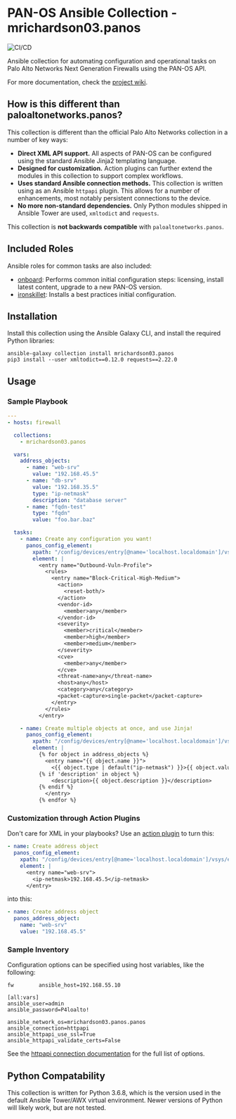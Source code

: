 # PAN-OS Ansible Collection - mrichardson03.panos

![CI/CD](https://github.com/mrichardson03/mrichardson03.panos/workflows/CI/CD/badge.svg)

Ansible collection for automating configuration and operational tasks on
Palo Alto Networks Next Generation Firewalls using the PAN-OS API.

For more documentation, check the [project wiki](https://github.com/mrichardson03/mrichardson03.panos/wiki).

## How is this different than paloaltonetworks.panos?

This collection is different than the official Palo Alto Networks collection in
a number of key ways:

- **Direct XML API support.** All aspects of PAN-OS can be configured using the
  standard Ansible Jinja2 templating language.
- **Designed for customization.** Action plugins can further extend the modules
  in this collection to support complex workflows.
- **Uses standard Ansible connection methods.** This collection is written using
  as an Ansible `httpapi` plugin. This allows for a number of enhancements,
  most notably persistent connections to the device.
- **No more non-standard dependencies.** Only Python modules shipped in
  Ansible Tower are used, `xmltodict` and `requests`.

This collection is **not backwards compatible** with `paloaltonetworks.panos`.

## Included Roles

Ansible roles for common tasks are also included:

- [onboard](https://github.com/mrichardson03/mrichardson03.panos/tree/develop/roles/onboard):
  Performs common initial configuration steps: licensing, install latest content,
  upgrade to a new PAN-OS version.
- [ironskillet](https://github.com/mrichardson03/mrichardson03.panos/tree/develop/roles/ironskillet):
  Installs a best practices initial configuration.

## Installation

Install this collection using the Ansible Galaxy CLI, and install the required
Python libraries:

```
ansible-galaxy collection install mrichardson03.panos
pip3 install --user xmltodict==0.12.0 requests==2.22.0
```

## Usage

### Sample Playbook

```yaml
---
- hosts: firewall

  collections:
    - mrichardson03.panos

  vars:
    address_objects:
      - name: "web-srv"
        value: "192.168.45.5"
      - name: "db-srv"
        value: "192.168.35.5"
        type: "ip-netmask"
        description: "database server"
      - name: "fqdn-test"
        type: "fqdn"
        value: "foo.bar.baz"

  tasks:
    - name: Create any configuration you want!
      panos_config_element:
        xpath: "/config/devices/entry[@name='localhost.localdomain']/vsys/entry[@name='vsys1']/profiles/vulnerability"
        element: |
          <entry name="Outbound-Vuln-Profile">
            <rules>
              <entry name="Block-Critical-High-Medium">
                <action>
                  <reset-both/>
                </action>
                <vendor-id>
                  <member>any</member>
                </vendor-id>
                <severity>
                  <member>critical</member>
                  <member>high</member>
                  <member>medium</member>
                </severity>
                <cve>
                  <member>any</member>
                </cve>
                <threat-name>any</threat-name>
                <host>any</host>
                <category>any</category>
                <packet-capture>single-packet</packet-capture>
              </entry>
            </rules>
          </entry>

    - name: Create multiple objects at once, and use Jinja!
      panos_config_element:
        xpath: "/config/devices/entry[@name='localhost.localdomain']/vsys/entry[@name='vsys1']/address"
        element: |
          {% for object in address_objects %}
            <entry name="{{ object.name }}">
              <{{ object.type | default("ip-netmask") }}>{{ object.value }}</{{ object.type | default("ip-netmask") }}>
          {% if 'description' in object %}
              <description>{{ object.description }}</description>
          {% endif %}
            </entry>
          {% endfor %}
```

### Customization through Action Plugins

Don't care for XML in your playbooks? Use an
[action plugin](https://github.com/mrichardson03/mrichardson03.panos/blob/develop/plugins/action/panos_address_object.py)
to turn this:

```yaml
- name: Create address object
  panos_config_element:
    xpath: "/config/devices/entry[@name='localhost.localdomain']/vsys/entry[@name='vsys1']/address"
    element: |
      <entry name="web-srv">
        <ip-netmask>192.168.45.5</ip-netmask>
      </entry>
```

into this:

```yaml
- name: Create address object
  panos_address_object:
    name: "web-srv"
    value: "192.168.45.5"
```

### Sample Inventory

Configuration options can be specified using host variables, like the following:

```
fw        ansible_host=192.168.55.10

[all:vars]
ansible_user=admin
ansible_password=P4loalto!

ansible_network_os=mrichardson03.panos.panos
ansible_connection=httpapi
ansible_httpapi_use_ssl=True
ansible_httpapi_validate_certs=False
```

See the
[httpapi connection documentation](https://docs.ansible.com/ansible/latest/collections/ansible/netcommon/httpapi_connection.html)
for the full list of options.

## Python Compatability

This collection is written for Python 3.6.8, which is the version used in the
default Ansible Tower/AWX virtual environment. Newer versions of Python will
likely work, but are not tested.
